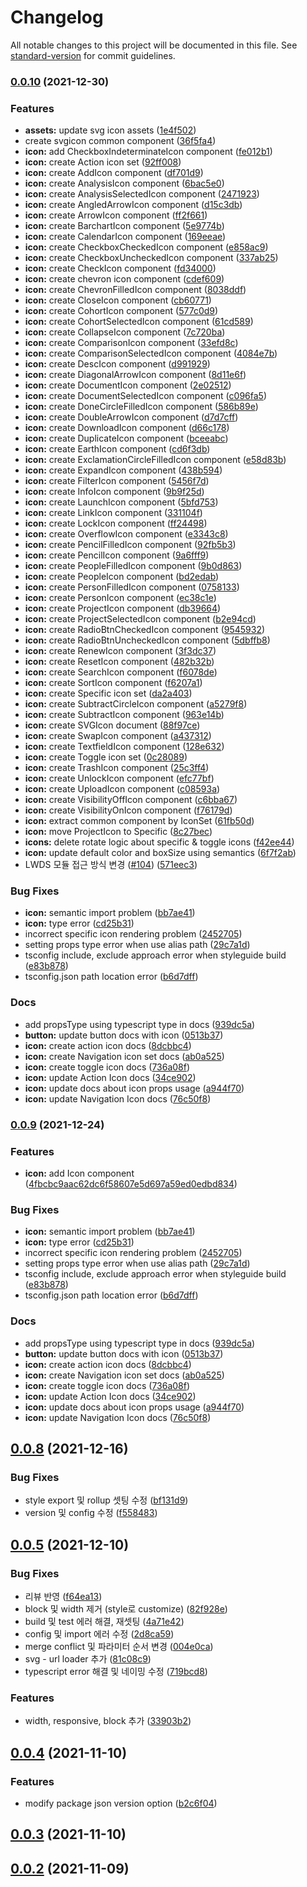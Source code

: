 # Changelog

All notable changes to this project will be documented in this file. See [standard-version](https://github.com/conventional-changelog/standard-version) for commit guidelines.

### [0.0.10](https://github.com/linewalks/lwds/compare/v0.0.8...v0.0.10) (2021-12-30)


### Features

* **assets:** update svg icon assets ([1e4f502](https://github.com/linewalks/lwds/commit/1e4f502a05980513c1121f15e3d282b25a603a10))
* create svgicon common component ([36f5fa4](https://github.com/linewalks/lwds/commit/36f5fa4f80ce4ba82e0a48446dc2096f752f5a1d))
* **icon:** add CheckboxIndeterminateIcon component ([fe012b1](https://github.com/linewalks/lwds/commit/fe012b150f65c412db148188d745c1c46572ff18))
* **icon:** create Action icon set ([92ff008](https://github.com/linewalks/lwds/commit/92ff008b168486ca56e9975a99b618dadf3592fe))
* **icon:** create AddIcon component ([df701d9](https://github.com/linewalks/lwds/commit/df701d9c77f4a3b9b57a67088b7f0424af0e42ab))
* **icon:** create AnalysisIcon component ([6bac5e0](https://github.com/linewalks/lwds/commit/6bac5e081ed8a50a80c3f7af744fbf1685ebd9b6))
* **icon:** create AnalysisSelectedIcon component ([2471923](https://github.com/linewalks/lwds/commit/2471923b83b829b1380e74bc0752e11832d176dc))
* **icon:** create AngledArrowIcon component ([d15c3db](https://github.com/linewalks/lwds/commit/d15c3db789e8e27dee737061cc2d7f17a8429020))
* **icon:** create ArrowIcon component ([ff2f661](https://github.com/linewalks/lwds/commit/ff2f661f199a34288e981cb232ddf9b8c9df9aa5))
* **icon:** create BarchartIcon component ([5e9774b](https://github.com/linewalks/lwds/commit/5e9774b39b4dbc78fee49f4b9608e4a0cbfdffea))
* **icon:** create CalendarIcon component ([169eeae](https://github.com/linewalks/lwds/commit/169eeaecacd3b02fda82e2e7f9449b4557fe92ed))
* **icon:** create CheckboxCheckedIcon component ([e858ac9](https://github.com/linewalks/lwds/commit/e858ac99ec9c3bdf4de519755cb23fd8ea1e7160))
* **icon:** create CheckboxUncheckedIcon component ([337ab25](https://github.com/linewalks/lwds/commit/337ab25a4e64acd16fabc637551fd1844b87df32))
* **icon:** create CheckIcon component ([fd34000](https://github.com/linewalks/lwds/commit/fd34000e6585b263f205aafafb57f7031e8ee9c1))
* **icon:** create chevron icon component ([cdef609](https://github.com/linewalks/lwds/commit/cdef609c8cd7a4a81297210be3542913b9774fbd))
* **icon:** create ChevronFilledIcon component ([8038ddf](https://github.com/linewalks/lwds/commit/8038ddff680e66e2e06f58a2d38877b6d89de0bb))
* **icon:** create CloseIcon component ([cb60771](https://github.com/linewalks/lwds/commit/cb60771cb60996ebe9ccd827bc4effc58c9aa997))
* **icon:** create CohortIcon component ([577c0d9](https://github.com/linewalks/lwds/commit/577c0d9509e9468546dfb87ebf297201f76566d2))
* **icon:** create CohortSelectedIcon component ([61cd589](https://github.com/linewalks/lwds/commit/61cd589abadcd3c6c0245aad594f1a1d5f85abf9))
* **icon:** create CollapseIcon component ([7c720ba](https://github.com/linewalks/lwds/commit/7c720ba732233f72647b7b42d19a7b785733e923))
* **icon:** create ComparisonIcon component ([33efd8c](https://github.com/linewalks/lwds/commit/33efd8cd6f5bfd1bc6233df25b6ccfae09c0e97b))
* **icon:** create ComparisonSelectedIcon component ([4084e7b](https://github.com/linewalks/lwds/commit/4084e7becfc7b80476e498dc66e4b39b7aef615e))
* **icon:** create DescIcon component ([d991929](https://github.com/linewalks/lwds/commit/d99192954d93e6ba9467c58361d05f4c89480bfd))
* **icon:** create DiagonalArrowIcon component ([8d11e6f](https://github.com/linewalks/lwds/commit/8d11e6fedd149808ef803d8dc91931c697a99ce9))
* **icon:** create DocumentIcon component ([2e02512](https://github.com/linewalks/lwds/commit/2e02512eedf56ecc4becbf293dc58e426d54e771))
* **icon:** create DocumentSelectedIcon component ([c096fa5](https://github.com/linewalks/lwds/commit/c096fa5a543b1e99f45547bffc3d11cb4dac4486))
* **icon:** create DoneCircleFilledIcon component ([586b89e](https://github.com/linewalks/lwds/commit/586b89e5474b087d5d513128958b7989ac77fb3c))
* **icon:** create DoubleArrowIcon component ([d7d7cff](https://github.com/linewalks/lwds/commit/d7d7cff7f07b0cf0e33fcc3926ab68288fbdba5a))
* **icon:** create DownloadIcon component ([d66c178](https://github.com/linewalks/lwds/commit/d66c178c3e6932e9bf594b251065b20f35782e04))
* **icon:** create DuplicateIcon component ([bceeabc](https://github.com/linewalks/lwds/commit/bceeabc55c4a66dc9c122e33dd3beaaf35716dbb))
* **icon:** create EarthIcon component ([cd6f3db](https://github.com/linewalks/lwds/commit/cd6f3db8382cb2f0cda4c8010cad3520790c6955))
* **icon:** create ExclamationCircleFilledIcon component ([e58d83b](https://github.com/linewalks/lwds/commit/e58d83bff23ce5993dad74e00d0bc223b1150014))
* **icon:** create ExpandIcon component ([438b594](https://github.com/linewalks/lwds/commit/438b594bdc6b434d16b7586166f6e434fcb7a45c))
* **icon:** create FilterIcon component ([5456f7d](https://github.com/linewalks/lwds/commit/5456f7d4018e05c0376672627532b5d0a45bdf31))
* **icon:** create InfoIcon component ([9b9f25d](https://github.com/linewalks/lwds/commit/9b9f25d2e0387db7df02ad288a3c003acd048a14))
* **icon:** create LaunchIcon component ([5bfd753](https://github.com/linewalks/lwds/commit/5bfd75366a9ade759e04b8641421bb10848ce2a5))
* **icon:** create LinkIcon component ([331104f](https://github.com/linewalks/lwds/commit/331104fc9380c852685f9e35e4fd5641618d8b11))
* **icon:** create LockIcon component ([ff24498](https://github.com/linewalks/lwds/commit/ff244989cf89e28f7d85d73649ba8bea3a468d4a))
* **icon:** create OverflowIcon component ([e3343c8](https://github.com/linewalks/lwds/commit/e3343c80216a24dea68cb1de9ff10965cff0f114))
* **icon:** create PencilFilledIcon component ([92fb5b3](https://github.com/linewalks/lwds/commit/92fb5b3d9e915e2679649c9389a679fddd2a8c90))
* **icon:** create PencilIcon component ([9a6fff9](https://github.com/linewalks/lwds/commit/9a6fff983d2c90e2060d2b19da0bc62df037bc6d))
* **icon:** create PeopleFilledIcon component ([9b0d863](https://github.com/linewalks/lwds/commit/9b0d8637bd5926ee32502199638cca9b77201d84))
* **icon:** create PeopleIcon component ([bd2edab](https://github.com/linewalks/lwds/commit/bd2edabeb67ec5d776f49ee33549b943b2326d60))
* **icon:** create PersonFilledIcon component ([0758133](https://github.com/linewalks/lwds/commit/07581336481c60a86de1ce8807aba66b6e5586f5))
* **icon:** create PersonIcon component ([ec38c1e](https://github.com/linewalks/lwds/commit/ec38c1e6b4de1ec06604650d82d8c111c160a413))
* **icon:** create ProjectIcon component ([db39664](https://github.com/linewalks/lwds/commit/db396645d7899ac8894c652c38676fceef7c3b98))
* **icon:** create ProjectSelectedIcon component ([b2e94cd](https://github.com/linewalks/lwds/commit/b2e94cd34c0fda6ac888a2dcb653df7055f32bb7))
* **icon:** create RadioBtnCheckedIcon component ([9545932](https://github.com/linewalks/lwds/commit/9545932fd1322edc8d9cc2f5cb423d7050017536))
* **icon:** create RadioBtnUncheckedIcon component ([5dbffb8](https://github.com/linewalks/lwds/commit/5dbffb859d462fd98cc8a959c18694968b497576))
* **icon:** create RenewIcon component ([3f3dc37](https://github.com/linewalks/lwds/commit/3f3dc374866ab1ced21f4649dfa748255ff67b78))
* **icon:** create ResetIcon component ([482b32b](https://github.com/linewalks/lwds/commit/482b32bad3385e787ac4b86b84f44e23a66ec026))
* **icon:** create SearchIcon component ([f6078de](https://github.com/linewalks/lwds/commit/f6078dee2f120f276b6736c6033edf578984121a))
* **icon:** create SortIcon component ([f6207a1](https://github.com/linewalks/lwds/commit/f6207a1af2fb43baeffcfaa7dc34cc3a14fd0cc5))
* **icon:** create Specific icon set ([da2a403](https://github.com/linewalks/lwds/commit/da2a4034ed0d8935feaf0cb265afbe3bdffb496e))
* **icon:** create SubtractCircleIcon component ([a5279f8](https://github.com/linewalks/lwds/commit/a5279f8c18995c464795c6ba575a8f81afbbfc24))
* **icon:** create SubtractIcon component ([963e14b](https://github.com/linewalks/lwds/commit/963e14b2a3f7644e745b540aa6795d8d35e96e80))
* **icon:** create SVGIcon document ([88f97ce](https://github.com/linewalks/lwds/commit/88f97cee52c3496ca60cb4a216001f8ca9a30eb0))
* **icon:** create SwapIcon component ([a437312](https://github.com/linewalks/lwds/commit/a437312c6deb03f271ad8e17faac905178d94a66))
* **icon:** create TextfieldIcon component ([128e632](https://github.com/linewalks/lwds/commit/128e632d45b6ff07c04102fea44351344d586f71))
* **icon:** create Toggle icon set ([0c28089](https://github.com/linewalks/lwds/commit/0c28089c12a3fd88abf7434982427b5abfdb7f1e))
* **icon:** create TrashIcon component ([25c3ff4](https://github.com/linewalks/lwds/commit/25c3ff4d4b4f5a47a417ea709ff221dd00cc63c5))
* **icon:** create UnlockIcon component ([efc77bf](https://github.com/linewalks/lwds/commit/efc77bfa7bfa139cb10b64505a963bb8ce959e37))
* **icon:** create UploadIcon component ([c08593a](https://github.com/linewalks/lwds/commit/c08593a2d90e26a5613d152c77b87f23a4a1f0fe))
* **icon:** create VisibilityOffIcon component ([c6bba67](https://github.com/linewalks/lwds/commit/c6bba671e84e3cc93baff5378006c5095a2ad5cd))
* **icon:** create VisibilityOnIcon component ([f76179d](https://github.com/linewalks/lwds/commit/f76179d0dd2ffeec7f1cbb7fd7cb6ff60b278985))
* **icon:** extract common component by IconSet ([61fb50d](https://github.com/linewalks/lwds/commit/61fb50d6d95f8dd7cad3ae9c2310829aa323e81b))
* **icon:** move ProjectIcon to Specific ([8c27bec](https://github.com/linewalks/lwds/commit/8c27bec54bc8911f646220c13e39c9836757e6f1))
* **icons:** delete rotate logic about specific & toggle icons ([f42ee44](https://github.com/linewalks/lwds/commit/f42ee44521c65bf9949126f1aa63b06d467d2618))
* **icon:** update default color and boxSize using semantics ([6f7f2ab](https://github.com/linewalks/lwds/commit/6f7f2abdcd30203577d9aa2f0b7c3962fa39b437))
* LWDS 모듈 접근 방식 변경 ([#104](https://github.com/linewalks/lwds/issues/104)) ([571eec3](https://github.com/linewalks/lwds/commit/571eec3aa66690c93d596ed4f87223ab1b7938f1))


### Bug Fixes

* **icon:** semantic import problem ([bb7ae41](https://github.com/linewalks/lwds/commit/bb7ae41ce086d81354ddb8667f4806396d73102d))
* **icon:** type error ([cd25b31](https://github.com/linewalks/lwds/commit/cd25b3132859deddfac08ac9376ed545798e01de))
* incorrect specific icon rendering problem ([2452705](https://github.com/linewalks/lwds/commit/24527053b3f00c61c9f65e987c819094af8edaa2))
* setting props type error when use alias path ([29c7a1d](https://github.com/linewalks/lwds/commit/29c7a1dc223bfd22600d99c71d031f533c087a43))
* tsconfig include, exclude approach error when styleguide build ([e83b878](https://github.com/linewalks/lwds/commit/e83b878995856ebf50358f254473a9edee9a3a0d))
* tsconfig.json path location error ([b6d7dff](https://github.com/linewalks/lwds/commit/b6d7dff1df310a36915447e9b1ac8dd55a917922))


### Docs

* add propsType using typescript type in docs ([939dc5a](https://github.com/linewalks/lwds/commit/939dc5a502737193ecf90916af62ea82e67c2867))
* **button:** update button docs with icon ([0513b37](https://github.com/linewalks/lwds/commit/0513b377c7f07657b94b9085fb1f7514bbe848b4))
* **icon:** create action icon docs ([8dcbbc4](https://github.com/linewalks/lwds/commit/8dcbbc4f0d4ab5cbafaac5ab69e226f17de40a7b))
* **icon:** create Navigation icon set docs ([ab0a525](https://github.com/linewalks/lwds/commit/ab0a5259c4ae43c7ae75ff53fb4255d3a986c3da))
* **icon:** create toggle icon docs ([736a08f](https://github.com/linewalks/lwds/commit/736a08fea03393b832932fbaee6b445fb00c462b))
* **icon:** update Action Icon docs ([34ce902](https://github.com/linewalks/lwds/commit/34ce9024aaf85c2c08d4e2f828b7d85dc4005868))
* **icon:** update docs about icon props usage ([a944f70](https://github.com/linewalks/lwds/commit/a944f70c9772a139d1ccb61f0d95a84015bf9e18))
* **icon:** update Navigation Icon docs ([76c50f8](https://github.com/linewalks/lwds/commit/76c50f8dd8a29a2adb6639fd7dc2be335194f192))

### [0.0.9](https://github.com/linewalks/lwds/compare/v0.0.8...v0.0.9) (2021-12-24)

### Features

- **icon:** add Icon component ([4fbcbc9aac62dc6f58607e5d697a59ed0edbd834](https://github.com/linewalks/lwds/commit/4fbcbc9aac62dc6f58607e5d697a59ed0edbd834))

### Bug Fixes

- **icon:** semantic import problem ([bb7ae41](https://github.com/linewalks/lwds/commit/bb7ae41ce086d81354ddb8667f4806396d73102d))
- **icon:** type error ([cd25b31](https://github.com/linewalks/lwds/commit/cd25b3132859deddfac08ac9376ed545798e01de))
- incorrect specific icon rendering problem ([2452705](https://github.com/linewalks/lwds/commit/24527053b3f00c61c9f65e987c819094af8edaa2))
- setting props type error when use alias path ([29c7a1d](https://github.com/linewalks/lwds/commit/29c7a1dc223bfd22600d99c71d031f533c087a43))
- tsconfig include, exclude approach error when styleguide build ([e83b878](https://github.com/linewalks/lwds/commit/e83b878995856ebf50358f254473a9edee9a3a0d))
- tsconfig.json path location error ([b6d7dff](https://github.com/linewalks/lwds/commit/b6d7dff1df310a36915447e9b1ac8dd55a917922))

### Docs

- add propsType using typescript type in docs ([939dc5a](https://github.com/linewalks/lwds/commit/939dc5a502737193ecf90916af62ea82e67c2867))
- **button:** update button docs with icon ([0513b37](https://github.com/linewalks/lwds/commit/0513b377c7f07657b94b9085fb1f7514bbe848b4))
- **icon:** create action icon docs ([8dcbbc4](https://github.com/linewalks/lwds/commit/8dcbbc4f0d4ab5cbafaac5ab69e226f17de40a7b))
- **icon:** create Navigation icon set docs ([ab0a525](https://github.com/linewalks/lwds/commit/ab0a5259c4ae43c7ae75ff53fb4255d3a986c3da))
- **icon:** create toggle icon docs ([736a08f](https://github.com/linewalks/lwds/commit/736a08fea03393b832932fbaee6b445fb00c462b))
- **icon:** update Action Icon docs ([34ce902](https://github.com/linewalks/lwds/commit/34ce9024aaf85c2c08d4e2f828b7d85dc4005868))
- **icon:** update docs about icon props usage ([a944f70](https://github.com/linewalks/lwds/commit/a944f70c9772a139d1ccb61f0d95a84015bf9e18))
- **icon:** update Navigation Icon docs ([76c50f8](https://github.com/linewalks/lwds/commit/76c50f8dd8a29a2adb6639fd7dc2be335194f192))

## [0.0.8](https://github.com/linewalks/lwds/compare/v0.0.5...v0.0.8) (2021-12-16)

### Bug Fixes

- style export 및 rollup 셋팅 수정 ([bf131d9](https://github.com/linewalks/lwds/commit/bf131d9b77591f5dc5a9734b8d7acd7bb52973ff))
- version 및 config 수정 ([f558483](https://github.com/linewalks/lwds/commit/f55848321afdc714d7ca7158c935337430fbf983))

## [0.0.5](https://github.com/linewalks/lwds/compare/v0.0.4...v0.0.5) (2021-12-10)

### Bug Fixes

- 리뷰 반영 ([f64ea13](https://github.com/linewalks/lwds/commit/f64ea137f3002c2c90104cba9ac8d4fa92e30d63))
- block 및 width 제거 (style로 customize) ([82f928e](https://github.com/linewalks/lwds/commit/82f928edb20c0af116c49bf0cb7cdbea5aa0101e))
- build 및 test 에러 해결, 재셋팅 ([4a71e42](https://github.com/linewalks/lwds/commit/4a71e42887a90cf2006287b17952afe0e192e364))
- config 및 import 에러 수정 ([2d8ca59](https://github.com/linewalks/lwds/commit/2d8ca59ba5b07a16b49dcf76f7aa1fdcccd237c2))
- merge conflict 및 파라미터 순서 변경 ([004e0ca](https://github.com/linewalks/lwds/commit/004e0ca7ad5aa296ab3d9d04ea42b6f9310bd989))
- svg - url loader 추가 ([81c08c9](https://github.com/linewalks/lwds/commit/81c08c94d2eb1b4c187241d04c695034a386b51b))
- typescript error 해결 및 네이밍 수정 ([719bcd8](https://github.com/linewalks/lwds/commit/719bcd8b41dd38aa3bff847744257e9a6635ea6c))

### Features

- width, responsive, block 추가 ([33903b2](https://github.com/linewalks/lwds/commit/33903b226b20624376f614c6a2bd47a71ff6f830))

## [0.0.4](https://github.com/linewalks/lwds/compare/v0.0.3...v0.0.4) (2021-11-10)

### Features

- modify package json version option ([b2c6f04](https://github.com/linewalks/lwds/commit/b2c6f043efdd8c87a8fd2bf49eb325049c8e45ec))

## [0.0.3](https://github.com/linewalks/lwds/compare/v0.0.2...v0.0.3) (2021-11-10)

## [0.0.2](https://github.com/linewalks/lwds/compare/0.0.1...0.0.2) (2021-11-09)
